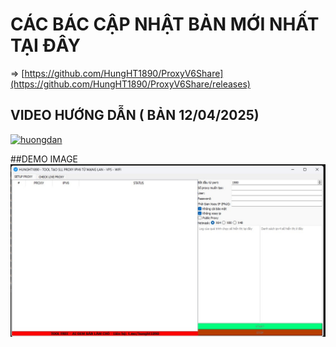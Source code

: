 # CÁC BÁC CẬP NHẬT BẢN MỚI NHẤT TẠI ĐÂY

=> [https://github.com/HungHT1890/ProxyV6Share](https://github.com/HungHT1890/ProxyV6Share/releases)

## VIDEO HƯỚNG DẪN ( BẢN 12/04/2025)

[![huongdan](https://img.youtube.com/vi/WHznhKtf-fM/0.jpg)](https://www.youtube.com/watch?v=WHznhKtf-fM)


##DEMO IMAGE
![DEMO](image.jpg)
